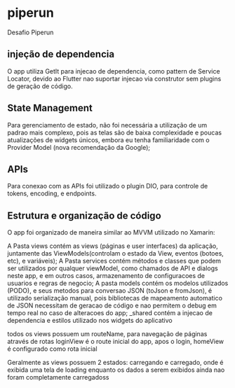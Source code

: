# piperun

Desafio Piperun

## injeção de dependencia
O app utiliza GetIt para injecao de dependencia, como pattern de Service Locator, devido ao Flutter nao suportar injecao via construtor sem plugins de geração de código.

## State Management
Para gerenciamento de estado, não foi necessária a utilização de um padrao mais complexo, pois as telas são de baixa complexidade e poucas atualizações de widgets únicos, embora eu tenha familiaridade com o Provider Model (nova recomendação da Google);

## APIs
Para conexao com as APIs foi utilizado o plugin DIO, para controle de tokens, encoding, e endpoints.

## Estrutura e organização de código
O app foi organizado de maneira similar ao MVVM utilizado no Xamarin:

A Pasta views contém as views (páginas e user interfaces) da aplicação, juntamente das ViewModels(controlam o estado da View, eventos (botoes, etc), e variáveis);
A Pasta services contém métodos e classes que podem ser utilizados por qualquer viewModel, como chamados de API e dialogs neste app, e em outros casos, armazenamento de configuracoes de usuarios e regras de negocio;
A pasta models contém os modelos utilizados (PODO), e seus metodos para conversao JSON (toJson e fromJson), é utilizado serialização manual, pois bibliotecas de mapeamento automatico de JSON necessitam de geracao de código e nao permitem o debug em tempo real no caso de alteracoes do app;
_shared contém a injecao de dependencia e estilos utilizado nos widgets do aplicativo

todos os views possuem um routeName, para navegação de páginas através de rotas
loginView é o route inicial do app, apos o login, homeView é configurado como rota inicial

Geralmente as views possuem 2 estados: carregando e carregado, onde é exibida uma tela de loading enquanto os dados a serem exibidos ainda nao foram completamente carregadoss
